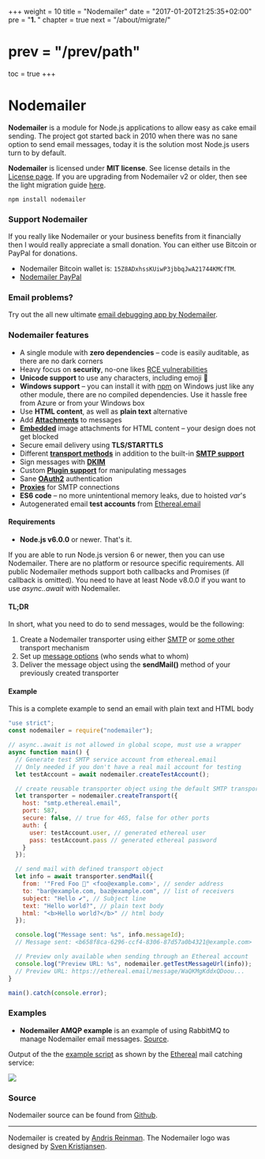 +++
weight = 10
title = "Nodemailer"
date = "2017-01-20T21:25:35+02:00"
pre = "<b>1. </b>"
chapter = true
next = "/about/migrate/"
# prev = "/prev/path"
toc = true
+++

# Nodemailer

**Nodemailer** is a module for Node.js applications to allow easy as cake email sending. The project got started back in 2010 when there was no sane option to send email messages, today it is the solution most Node.js users turn to by default.

**Nodemailer** is licensed under **MIT license**. See license details in the [License page](/about/license/). If you are upgrading from Nodemailer v2 or older, then see the light migration guide [here](/about/migrate).

```
npm install nodemailer
```

### Support Nodemailer

If you really like Nodemailer or your business benefits from it financially then I would really appreciate a small donation. You can either use Bitcoin or PayPal for donations.

- Nodemailer Bitcoin wallet is: `15Z8ADxhssKUiwP3jbbqJwA21744KMCfTM`.
- [Nodemailer PayPal](https://www.paypal.me/nodemailer)

### Email problems?

Try out the all new ultimate [email debugging app by Nodemailer](/app/).

### Nodemailer features

- A single module with **zero dependencies** – code is easily auditable, as there are no dark corners
- Heavy focus on **security**, no-one likes [RCE vulnerabilities](http://thehackernews.com/2017/01/phpmailer-swiftmailer-zendmail.html)
- **Unicode support** to use any characters, including emoji 💪
- **Windows support** – you can install it with [npm](https://www.npmjs.com/package/nodemailer) on Windows just like any other module, there are no compiled dependencies. Use it hassle free from Azure or from your Windows box
- Use **HTML content**, as well as **plain text** alternative
- Add **[Attachments](/message/attachments/)** to messages
- **[Embedded](/message/embedded-images/)** image attachments for HTML content – your design does not get blocked
- Secure email delivery using **TLS/STARTTLS**
- Different **[transport methods](/transports/)** in addition to the built-in **[SMTP support](/smtp/)**
- Sign messages with **[DKIM](/dkim/)**
- Custom **[Plugin support](/plugins/)** for manipulating messages
- Sane **[OAuth2](/smtp/oauth2/)** authentication
- **[Proxies](/smtp/proxies/)** for SMTP connections
- **ES6 code** – no more unintentional memory leaks, due to hoisted _var_'s
- Autogenerated email **test accounts** from [Ethereal.email](https://ethereal.email)

#### Requirements

- **Node.js v6.0.0** or newer. That's it.

If you are able to run Node.js version 6 or newer, then you can use Nodemailer. There are no platform or resource specific requirements. All public Nodemailer methods support both callbacks and Promises (if callback is omitted). You need to have at least Node v8.0.0 if you want to use _async..await_ with Nodemailer.

#### TL;DR

In short, what you need to do to send messages, would be the following:

1. Create a Nodemailer transporter using either [SMTP](/smtp/) or [some other](/transports/) transport mechanism
2. Set up [message options](/message/) (who sends what to whom)
3. Deliver the message object using the **sendMail()** method of your previously created transporter

#### Example

This is a complete example to send an email with plain text and HTML body

```javascript
"use strict";
const nodemailer = require("nodemailer");

// async..await is not allowed in global scope, must use a wrapper
async function main() {
  // Generate test SMTP service account from ethereal.email
  // Only needed if you don't have a real mail account for testing
  let testAccount = await nodemailer.createTestAccount();

  // create reusable transporter object using the default SMTP transport
  let transporter = nodemailer.createTransport({
    host: "smtp.ethereal.email",
    port: 587,
    secure: false, // true for 465, false for other ports
    auth: {
      user: testAccount.user, // generated ethereal user
      pass: testAccount.pass // generated ethereal password
    }
  });

  // send mail with defined transport object
  let info = await transporter.sendMail({
    from: '"Fred Foo 👻" <foo@example.com>', // sender address
    to: "bar@example.com, baz@example.com", // list of receivers
    subject: "Hello ✔", // Subject line
    text: "Hello world?", // plain text body
    html: "<b>Hello world?</b>" // html body
  });

  console.log("Message sent: %s", info.messageId);
  // Message sent: <b658f8ca-6296-ccf4-8306-87d57a0b4321@example.com>

  // Preview only available when sending through an Ethereal account
  console.log("Preview URL: %s", nodemailer.getTestMessageUrl(info));
  // Preview URL: https://ethereal.email/message/WaQKMgKddxQDoou...
}

main().catch(console.error);
```

### Examples

- **Nodemailer AMQP example** is an example of using RabbitMQ to manage Nodemailer email messages. [Source](https://github.com/nodemailer/nodemailer-amqp-example).

Output of the the [example script](https://github.com/nodemailer/nodemailer/blob/master/examples/full.js) as shown by the [Ethereal](https://ethereal.email/) mail catching service:

![](https://cldup.com/D5Cj_C1Vw3.png)

### Source

Nodemailer source can be found from [Github](https://github.com/nodemailer/nodemailer/).

---

Nodemailer is created by [Andris Reinman](https://github.com/andris9). The Nodemailer logo was designed by [Sven Kristjansen](https://www.behance.net/kristjansen).
